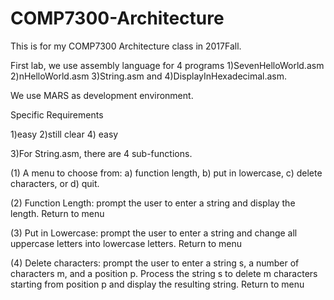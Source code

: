 # COMP7300-Architecture
This is for my COMP7300 Architecture class in 2017Fall.

First lab, we use assembly language for 4 programs   1)SevenHelloWorld.asm    2)nHelloWorld.asm   3)String.asm 
and   4)DisplayInHexadecimal.asm.

We use MARS as development environment.

Specific Requirements

1)easy    2)still clear   4) easy

3)For String.asm, there are 4 sub-functions.

   (1) A menu to choose from: a) function length, b) put in lowercase, c) delete characters, or d) quit.
       
   (2) Function Length: prompt the user to enter a string and display the length. Return to menu
       
   (3) Put in Lowercase: prompt the user to enter a string and change all uppercase letters into lowercase letters. 
           Return to menu
       
   (4) Delete characters:  prompt the user to enter a string s, a number of characters m, and a position p. 
       Process the string s to delete m characters starting from position p and display the resulting string.
       Return to menu










